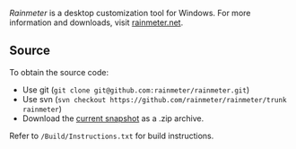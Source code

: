 *Rainmeter* is a desktop customization tool for Windows. For more information and downloads, visit [rainmeter.net](http://rainmeter.net/).

Source
---------

To obtain the source code:

*   Use git (`git clone git@github.com:rainmeter/rainmeter.git`)
*   Use svn (`svn checkout https://github.com/rainmeter/rainmeter/trunk rainmeter`)
*   Download the [current snapshot](https://github.com/rainmeter/rainmeter/zipball/master) as a .zip archive.

Refer to `/Build/Instructions.txt` for build instructions.
